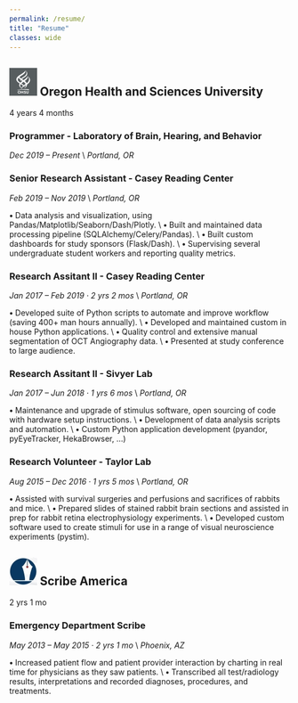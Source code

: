 ```yaml
---
permalink: /resume/
title: "Resume"
classes: wide
---
```


## ![OHSU logo](/assets/images/ohsu_logo.png) Oregon Health and Sciences University
4 years 4 months

### Programmer - Laboratory of Brain, Hearing, and Behavior
*Dec 2019 – Present* \\
*Portland, OR*

### Senior Research Assistant - Casey Reading Center
*Feb 2019 – Nov 2019* \\
*Portland, OR*

**•** Data analysis and visualization, using Pandas/Matplotlib/Seaborn/Dash/Plotly. \\
**•** Built and maintained data processing pipeline (SQLAlchemy/Celery/Pandas). \\
**•** Built custom dashboards for study sponsors (Flask/Dash). \\
**•** Supervising several undergraduate student workers and reporting quality metrics.

### Research Assitant II - Casey Reading Center
*Jan 2017 – Feb 2019 · 2 yrs 2 mos* \\
*Portland, OR* 

**•** Developed suite of Python scripts to automate and improve workflow (saving 400+ man hours annually). \\
**•** Developed and maintained custom in house Python applications. \\
**•** Quality control and extensive manual segmentation of OCT Angiography data. \\
**•** Presented at study conference to large audience.

### Research Assitant II - Sivyer Lab
*Jan 2017 – Jun 2018 · 1 yrs 6 mos* \\
*Portland, OR*

**•** Maintenance and upgrade of stimulus software, open sourcing of code with hardware setup instructions. \\
**•** Development of data analysis scripts and automation. \\
**•** Custom Python application development (pyandor, pyEyeTracker, HekaBrowser, …)

### Research Volunteer - Taylor Lab
*Aug 2015 – Dec 2016 · 1 yrs 5 mos* \\
*Portland, OR*

**•** Assisted with survival surgeries and perfusions and sacrifices of rabbits and mice. \\
**•** Prepared slides of stained rabbit brain sections and assisted in prep for rabbit retina electrophysiology experiments. \\
**•** Developed custom software used to create stimuli for use in a range of visual neuroscience experiments (pystim).

## ![Scribe America logo](/assets/images/sa_logo.jpg) Scribe America
2 yrs 1 mo

### Emergency Department Scribe
*May 2013 – May 2015 · 2 yrs 1 mo* \\
*Phoenix, AZ*

**•** Increased patient flow and patient ­provider interaction by charting in real time for physicians as they saw patients. \\
**•** Transcribed all test/radiology results, interpretations and recorded diagnoses, procedures, and treatments.